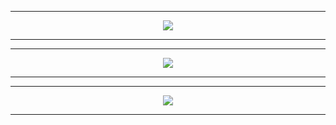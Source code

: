 <hr>
<p align="center">
  <img src="https://readme-typing-svg.herokuapp.com?color=%23F70000&lines=I+like+GNU%2FLinux+%3C3)">
</p>
<hr>
<hr>
<p align="center">
  <img src="https://github-readme-stats.vercel.app/api?username=K1llf0rce&show_icons=true&theme=tokyonight">
</p>
<hr>
<hr>
<p align="center">
  <img src="https://github-readme-stats.vercel.app/api/top-langs/?username=K1llf0rce&layout=compact&theme=tokyonight">
</p>
<hr>
